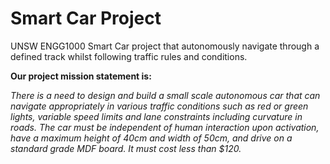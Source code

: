 # Smart Car Project
UNSW ENGG1000 Smart Car project that autonomously navigate through a defined track whilst following traffic rules and conditions.

__Our project mission statement is:__

_There is a need to design and build a small scale autonomous car that can navigate appropriately in various
traffic conditions such as red or green lights, variable speed limits and lane constraints including curvature in
roads. The car must be independent of human interaction upon activation, have a maximum height of 40cm
and width of 50cm, and drive on a standard grade MDF board. It must cost less than $120._
